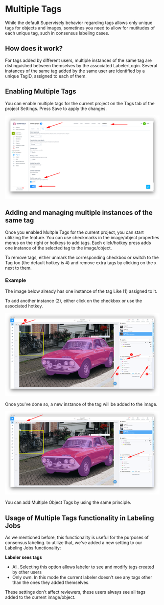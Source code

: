 # Multiple Tags

While the default Supervisely behavior regarding tags allows only unique tags for objects and images, sometines you need to allow for mutitudes of each unique tag, such in consensus labeling cases.   

## How does it work?

For tags added by different users, multiple instances of the same tag are distinguished between themselves by the associated LabelerLogin. Several instances of the same tag added by the same user are identified by a unique TagID, assigned to each of them. 

## Enabling Multiple Tags

You can enable multiple tags for the current project on the Tags tab of the project Settings. Press Save to apply the changes. 

![](multiple_tags.png)

## Adding and managing multiple instances of the same tag

Once you enabled Multple Tags for the current project, you can start utilizing the feature. You can use checkmarks in the image/object properties menus on the right or hotkeys to add tags. Each click/hotkey press adds one instance of the selected tag to the image/object. 

To remove tags, either unmark the corresponding checkbox or switch to the Tag too (the default hotkey is 4) and remove extra tags by clicking on the x next to them.

### Example

The image below already has one instance of the tag Like (1) assigned to it. 

To add another instance (2), either click on the checkbox or use the associated hotkey. 

![](multiple_tags_example.png)

Once you've done so, a new instance of the tag will be added to the image. 

![](multiple_tags_example_s.png)

You can add Multiple Object Tags by using the same principle. 


## Usage of Multiple Tags functionality in Labeling Jobs

As we mentioned before, this functionality is useful for the purposes of consensus labeling. to utilize that, we've added a new setting to our Labeling Jobs functionality:

**Labeler sees tags** 
  - All. Selecting this option allows labeler to see and modify tags created by other users
  - Only own. In this mode the current labeler doesn't see any tags other than the ones they added themselves. 
  
These settings don't affect reviewers, these users always see all tags added to the current image/object.   
